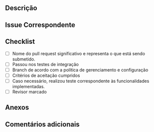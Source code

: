 ## Descrição 

<!-- Descrição do que foi realizado e/ou mudanças feitas. -->

<!--  -->

## Issue Correspondente

<!-- Linkar a issue que está relacionada ao que foi implementado -->

## Checklist 

* [ ] Nome do pull request significativo e representa o que está sendo submetido.
* [ ] Passou nos testes de integração
* [ ] Branch de acordo com a política de gerenciamento e configuração
* [ ] Critérios de aceitação cumpridos
* [ ] Caso necessário, realizou teste correspondente às funcionalidades implementadas.
* [ ] Revisor marcado

## Anexos

<!-- Caso necessário, adicionar documentos correspondentes à funcionalidade implementada. 
Por exemplo: Print de telas, protótipos de alta ou baixa fidelidade e etc. -->


## Comentários adicionais

<!-- Área livre e opcional, para comentar algo que julgue ser necessário, como explicar mais profundamente o que foi implementado, 
compartilhamento de informações, dependências encontradas durante a implementação e etc. -->